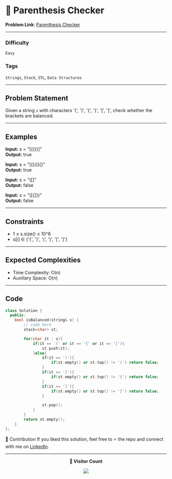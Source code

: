# 🌳 Parenthesis Checker

**Problem Link**: [Parenthesis Checker](https://www.geeksforgeeks.org/problems/parenthesis-checker2744/0)

---

### Difficulty

`Easy`

### Tags

`Strings`, `Stack`, `STL`, `Data Structures`

---

## Problem Statement

Given a string `s` with characters '(', ')', '{', '}', '[', ']', check whether the brackets are balanced.

---

## Examples

**Input:** s = "[{()}]"  
**Output:** true

**Input:** s = "[()()]{}"  
**Output:** true

**Input:** s = "([]"  
**Output:** false

**Input:** s = "([{]})"  
**Output:** false

---

## Constraints

- 1 ≤ s.size() ≤ 10^6
- s[i] ∈ {'{', '}', '(', ')', '[', ']'}

---

## Expected Complexities

- Time Complexity: O(n)
- Auxiliary Space: O(n)

---

## Code

```cpp
class Solution {
  public:
    bool isBalanced(string& s) {
        // code here
        stack<char> st;

        for(char it : s){
            if(it == '(' or it == '{' or it == '['){
                st.push(it);
            }else{
                if(it == ')'){
                    if(st.empty() or st.top() != '(') return false;
                }
                if(it == '}'){
                    if(st.empty() or st.top() != '{') return false;
                }
                if(it == ']'){
                    if(st.empty() or st.top() != '[') return false;
                }

                st.pop();
            }
        }
        return st.empty();
    }
};
```

🤝 Contribution
If you liked this solution, feel free to ⭐ the repo and connect with me on [LinkedIn](https://www.linkedin.com/in/sarvesh-choudhary-7571a6126/).

---

<p align="center"> <b>👀 Visitor Count</b> </p> <p align="center"> <img src="https://visitor-badge.laobi.icu/badge?page_id=sarveshguru.GFG-POTD" /> </p>
